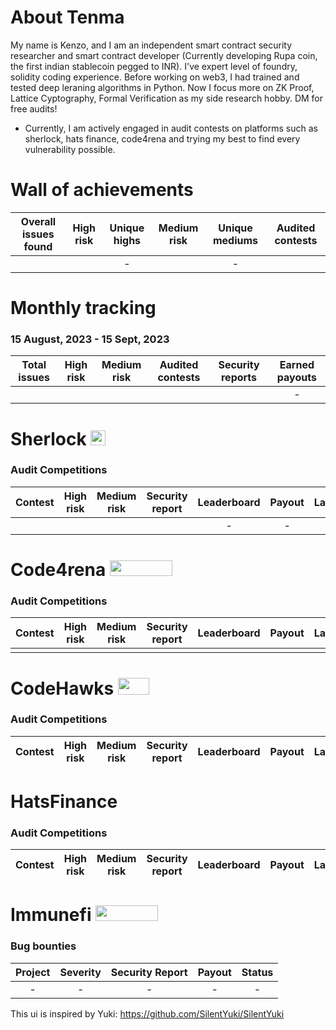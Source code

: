# About Tenma
My name is Kenzo, and I am an independent smart contract security researcher and smart contract developer (Currently developing Rupa coin, the first indian stablecoin pegged to INR). I've expert level of foundry, solidity coding experience. Before working on web3, I had trained and tested deep leraning algorithms in Python. Now I focus more on ZK Proof, Lattice Cyptography, Formal Verification as my side research hobby. DM for free audits!

- Currently, I am actively engaged in audit contests on platforms such as sherlock, hats finance, code4rena and trying my best to find every vulnerability possible.

# Wall of achievements

| Overall issues found | High risk | Unique highs | Medium risk | Unique mediums | Audited contests |
|:--:|:--:|:--:|:--:|:--:|:--:|
|  |   | - |  | - |  |

# Monthly tracking 
### 15 August, 2023 -  15 Sept, 2023 
| Total issues | High risk | Medium risk | Audited contests | Security reports | Earned payouts |
|:--:|:--:|:--:|:--:|:--:|:--:|
| |  |  |  |  | - |


# Sherlock <img src="https://audits.sherlock.xyz/_next/static/media/sherlock_logo.dc2b3290.svg" width=24 height=23.5>

### Audit Competitions
| Contest | High risk | Medium risk | Security report | Leaderboard | Payout | Language |
|:--:|:--:|:--:|:--:|:--:|:--:|:--:|
| |  |   |  | - | - |  |

# Code4rena <img src="https://code4rena.com/logos/c4-logo.svg" width=100 height=25>

### Audit Competitions
| Contest | High risk | Medium risk | Security report | Leaderboard | Payout | Language |
|:--:|:--:|:--:|:--:|:--:|:--:|:--:|
|  |  |  |  |  |  |  |




# CodeHawks <img src="https://res.cloudinary.com/droqoz7lg/image/upload/v1689080263/snhkgvtsidryjdtx0pce.png" width=50 height=27>


### Audit Competitions
| Contest | High risk | Medium risk | Security report | Leaderboard | Payout | Language |
|:--:|:--:|:--:|:--:|:--:|:--:|:--:|

# HatsFinance 
### Audit Competitions
| Contest | High risk | Medium risk | Security report | Leaderboard | Payout | Language |
|:--:|:--:|:--:|:--:|:--:|:--:|:--:|

# Immunefi <img src="https://immunefi.com/images/logo-white.svg" width=100 height=25>

### Bug bounties
| Project | Severity | Security Report | Payout | Status |
|:--:|:--:|:--:|:--:|:--:|
| - | - | - | - | - |


This ui is inspired by Yuki: https://github.com/SilentYuki/SilentYuki
